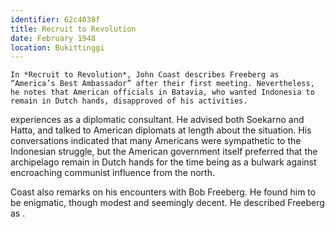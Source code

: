 ```yaml
---
identifier: 62c4038f
title: Recruit to Revolution
date: February 1948 
location: Bukittinggi
---
```


``` synopsis}
In *Recruit to Revolution*, John Coast describes Freeberg as “America’s Best Ambassador” after their first meeting. Nevertheless, he notes that American officials in Batavia, who wanted Indonesia to remain in Dutch hands, disapproved of his activities. 
```

experiences as a diplomatic consultant. He advised both Soekarno and
Hatta, and talked to American diplomats at length about the situation.
His conversations indicated that many Americans were sympathetic to the
Indonesian struggle, but the American government itself preferred that
the archipelago remain in Dutch hands for the time being as a bulwark
against encroaching communist influence from the north.

Coast also remarks on his encounters with Bob Freeberg. He found him to
be enigmatic, though modest and seemingly decent. He described Freeberg
as .

